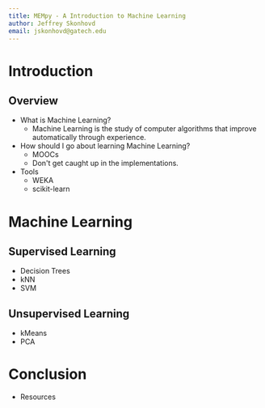 ```yaml
---
title: MEMpy - A Introduction to Machine Learning
author: Jeffrey Skonhovd
email: jskonhovd@gatech.edu
---
```



# Introduction

## Overview
* What is Machine Learning?
  * Machine Learning is the study of computer algorithms that improve automatically through experience.
* How should I go about learning Machine Learning?
  * MOOCs
  * Don't get caught up in the implementations. 
* Tools
  * WEKA
  * scikit-learn

# Machine Learning

## Supervised Learning
* Decision Trees
* kNN
* SVM

## Unsupervised Learning
* kMeans
* PCA

# Conclusion

* Resources
